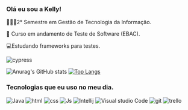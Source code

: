 ### Olá eu sou a Kelly!
👩🏻‍🎓2° Semestre em Gestão de Tecnologia da Informação.

📖 Curso em andamento de Teste de Software (EBAC).

💻Estudando frameworks para testes.

![cypress](https://img.shields.io/badge/Cypress-17202C?style=for-the-badge&logo=cypress&logoColor=white)


![Anurag's GitHub stats](https://github-readme-stats.vercel.app/api?username=Kellyfiocchi&show_icons=true&theme=dark) [![Top Langs](https://github-readme-stats.vercel.app/api/top-langs/?username=Kellyfiocchi&layout=compact)](https://github.com/anuraghazra/github-readme-stats)

### Tecnologias que eu uso no meu dia.

![Java](https://img.shields.io/badge/Java-ED8B00?style=for-the-badge&logo=java&logoColor=white)
![html](https://img.shields.io/badge/HTML-239120?style=for-the-badge&logo=html5&logoColor=white)
![css](https://img.shields.io/badge/CSS-239120?&style=for-the-badge&logo=css3&logoColor=white)
![Js](https://img.shields.io/badge/JavaScript-323330?style=for-the-badge&logo=javascript&logoColor=F7DF1E)
![Intellij](https://img.shields.io/badge/IntelliJ_IDEA-000000.svg?style=for-the-badge&logo=intellij-idea&logoColor=white)
![Visual studio Code](https://img.shields.io/badge/Visual_Studio_Code-0078D4?style=for-the-badge&logo=visual%20studio%20code&logoColor=white)
![git](https://img.shields.io/badge/GIT-E44C30?style=for-the-badge&logo=git&logoColor=white)
![trello](https://img.shields.io/badge/Trello-0052CC?style=for-the-badge&logo=trello&logoColor=white)
